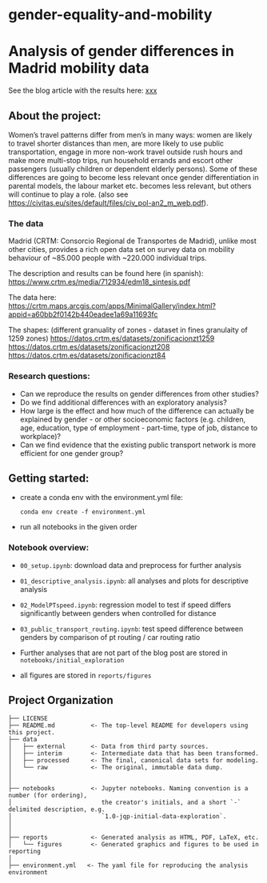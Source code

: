 gender-equality-and-mobility
==============================

# Analysis of gender differences in Madrid mobility data 

See the blog article with the results here: [xxx](LINK)

## About the project:

Women’s travel patterns differ from men’s in many ways: women are likely to travel shorter distances than men, are more likely to use public transportation, engage in more non-work travel outside rush hours and make more multi-stop trips, run household errands and escort other passengers (usually children or dependent elderly persons). Some of these differences are going to become less relevant once gender differentiation in parental models, the labour market etc. becomes less relevant, but others will continue to play a role.
(also see https://civitas.eu/sites/default/files/civ_pol-an2_m_web.pdf).

### The data

Madrid (CRTM: Consorcio Regional de Transportes de Madrid), unlike most other cities, provides a rich open data set on survey data on mobility behaviour of ~85.000 people with ~220.000 individual trips.

The description and results can be found here (in spanish):
https://www.crtm.es/media/712934/edm18_sintesis.pdf

The data here: https://crtm.maps.arcgis.com/apps/MinimalGallery/index.html?appid=a60bb2f0142b440eadee1a69a11693fc

The shapes:
(different granuality of zones - dataset in fines granulaity of 1259 zones)
https://datos.crtm.es/datasets/zonificacionzt1259
https://datos.crtm.es/datasets/zonificacionzt208
https://datos.crtm.es/datasets/zonificacionzt84

### Research questions:

- Can we reproduce the results on gender differences from other studies?
- Do we find additional differences with an exploratory analysis?
- How large is the effect and how much of the difference can actually be explained by gender - or other socioeconomic factors (e.g. children, age, education, type of employment - part-time, type of job, distance to workplace)?
- Can we find evidence that the existing public transport network is more efficient for one gender group?

## Getting started:

- create a conda env with the environment.yml file:

    `conda env create -f environment.yml`
    
- run all notebooks in the given order
    
### Notebook overview:

- `00_setup.ipynb`: download data and preprocess for further analysis
- `01_descriptive_analysis.ipynb`: all analyses and plots for descriptive analysis
- `02_ModelPTspeed.ipynb`: regression model to test if speed differs significantly between genders when controlled for distance
- `03_public_transport_routing.ipynb`: test speed difference between genders by comparison of pt routing / car routing ratio

- Further analyses that are not part of the blog post are stored in `notebooks/initial_exploration`

- all figures are stored in `reports/figures`


Project Organization
------------

    ├── LICENSE
    ├── README.md          <- The top-level README for developers using this project.
    ├── data
    │   ├── external       <- Data from third party sources.
    │   ├── interim        <- Intermediate data that has been transformed.
    │   ├── processed      <- The final, canonical data sets for modeling.
    │   └── raw            <- The original, immutable data dump.
    │
    │
    ├── notebooks          <- Jupyter notebooks. Naming convention is a number (for ordering),
    │                         the creator's initials, and a short `-` delimited description, e.g.
    │                         `1.0-jqp-initial-data-exploration`.
    │
    │
    ├── reports            <- Generated analysis as HTML, PDF, LaTeX, etc.
    │   └── figures        <- Generated graphics and figures to be used in reporting
    │
    ├── environment.yml   <- The yaml file for reproducing the analysis environment


